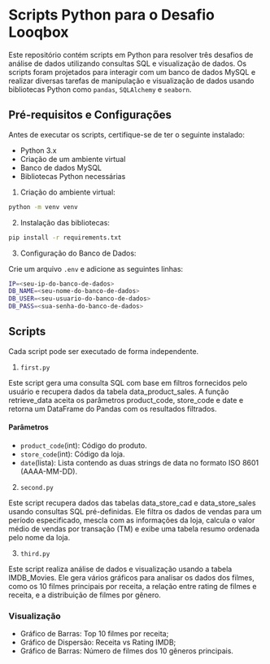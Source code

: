 # Scripts Python para o Desafio Looqbox

Este repositório contém scripts em Python para resolver três desafios de análise de dados utilizando consultas SQL e visualização de dados. Os scripts foram projetados para interagir com um banco de dados MySQL e realizar diversas tarefas de manipulação e visualização de dados usando bibliotecas Python como `pandas`, `SQLAlchemy` e `seaborn`.

## Pré-requisitos e Configurações

Antes de executar os scripts, certifique-se de ter o seguinte instalado:

- Python 3.x
- Criação de um ambiente virtual
- Banco de dados MySQL
- Bibliotecas Python necessárias

1. Criação do ambiente virtual:

```bash
python -m venv venv
```

2. Instalação das bibliotecas:

```bash
pip install -r requirements.txt
```

3. Configuração do Banco de Dados:

Crie um arquivo `.env` e adicione as seguintes linhas:

```bash
IP=<seu-ip-do-banco-de-dados>
DB_NAME=<seu-nome-do-banco-de-dados>
DB_USER=<seu-usuario-do-banco-de-dados>
DB_PASS=<sua-senha-do-banco-de-dados>
```

## Scripts

Cada script pode ser executado de forma independente.

1. `first.py`

Este script gera uma consulta SQL com base em filtros fornecidos pelo usuário e recupera dados da tabela data_product_sales. A função retrieve_data aceita os parâmetros product_code, store_code e date e retorna um DataFrame do Pandas com os resultados filtrados.

#### Parâmetros

- `product_code`(int): Código do produto.
- `store_code`(int): Código da loja.
- `date`(lista): Lista contendo as duas strings de data no formato ISO 8601 (AAAA-MM-DD).

2. `second.py`

Este script recupera dados das tabelas data_store_cad e data_store_sales usando consultas SQL pré-definidas. Ele filtra os dados de vendas para um período especificado, mescla com as informações da loja, calcula o valor médio de vendas por transação (TM) e exibe uma tabela resumo ordenada pelo nome da loja.

3. `third.py`

Este script realiza análise de dados e visualização usando a tabela IMDB_Movies. Ele gera vários gráficos para analisar os dados dos filmes, como os 10 filmes principais por receita, a relação entre rating de filmes e receita, e a distribuição de filmes por gênero.

### Visualização

- Gráfico de Barras: Top 10 filmes por receita;
- Gráfico de Dispersão: Receita vs Rating IMDB;
- Gráfico de Barras: Número de filmes dos 10 gêneros principais.
